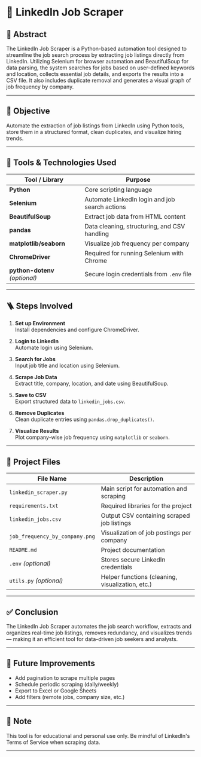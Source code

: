 # 🔗 LinkedIn Job Scraper

## 📄 Abstract
The LinkedIn Job Scraper is a Python-based automation tool designed to streamline the job search process by extracting job listings directly from LinkedIn. Utilizing Selenium for browser automation and BeautifulSoup for data parsing, the system searches for jobs based on user-defined keywords and location, collects essential job details, and exports the results into a CSV file. It also includes duplicate removal and generates a visual graph of job frequency by company.

---

## 🎯 Objective
Automate the extraction of job listings from LinkedIn using Python tools, store them in a structured format, clean duplicates, and visualize hiring trends.

---

## 🧰 Tools & Technologies Used

| Tool / Library       | Purpose                                           |
|----------------------|---------------------------------------------------|
| **Python**           | Core scripting language                           |
| **Selenium**         | Automate LinkedIn login and job search actions    |
| **BeautifulSoup**    | Extract job data from HTML content                |
| **pandas**           | Data cleaning, structuring, and CSV handling      |
| **matplotlib/seaborn** | Visualize job frequency per company            |
| **ChromeDriver**     | Required for running Selenium with Chrome         |
| **python-dotenv** *(optional)* | Secure login credentials from `.env` file |

---

## 🪜 Steps Involved

1. **Set up Environment**  
   Install dependencies and configure ChromeDriver.

2. **Login to LinkedIn**  
   Automate login using Selenium.

3. **Search for Jobs**  
   Input job title and location using Selenium.

4. **Scrape Job Data**  
   Extract title, company, location, and date using BeautifulSoup.

5. **Save to CSV**  
   Export structured data to `linkedin_jobs.csv`.

6. **Remove Duplicates**  
   Clean duplicate entries using `pandas.drop_duplicates()`.

7. **Visualize Results**  
   Plot company-wise job frequency using `matplotlib` or `seaborn`.

---

## 📂 Project Files

| File Name                    | Description                                                   |
|-----------------------------|---------------------------------------------------------------|
| `linkedin_scraper.py`       | Main script for automation and scraping                       |
| `requirements.txt`          | Required libraries for the project                            |
| `linkedin_jobs.csv`         | Output CSV containing scraped job listings                    |
| `job_frequency_by_company.png` | Visualization of job postings per company                |
| `README.md`                 | Project documentation                                         |
| `.env` *(optional)*         | Stores secure LinkedIn credentials                           |
| `utils.py` *(optional)*     | Helper functions (cleaning, visualization, etc.)              |

---

## ✅ Conclusion
The LinkedIn Job Scraper automates the job search workflow, extracts and organizes real-time job listings, removes redundancy, and visualizes trends — making it an efficient tool for data-driven job seekers and analysts.

---

## 🚀 Future Improvements
- Add pagination to scrape multiple pages
- Schedule periodic scraping (daily/weekly)
- Export to Excel or Google Sheets
- Add filters (remote jobs, company size, etc.)

---

## 📌 Note
This tool is for educational and personal use only. Be mindful of LinkedIn's Terms of Service when scraping data.

---
